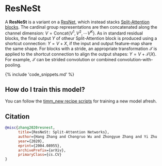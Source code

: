 # ResNeSt

A **ResNeSt** is a variant on a [ResNet](https://paperswithcode.com/method/resnet), which instead stacks [Split-Attention blocks](https://paperswithcode.com/method/split-attention). The cardinal group representations are then concatenated along the channel dimension: $V = \text{Concat}${$V^{1},V^{2},\cdots{V}^{K}$}. As in standard residual blocks, the final output $Y$ of otheur Split-Attention block is produced using a shortcut connection: $Y=V+X$, if the input and output feature-map share the same shape.  For blocks with a stride, an appropriate transformation $\mathcal{T}$ is applied to the shortcut connection to align the output shapes:  $Y=V+\mathcal{T}(X)$. For example, $\mathcal{T}$ can be strided convolution or combined convolution-with-pooling.

{% include 'code_snippets.md' %}

## How do I train this model?

You can follow the [timm_new recipe scripts](https://rwightman.github.io/pytorch-image-models/scripts/) for training a new model afresh.

## Citation

```BibTeX
@misc{zhang2020resnest,
      title={ResNeSt: Split-Attention Networks},
      author={Hang Zhang and Chongruo Wu and Zhongyue Zhang and Yi Zhu and Haibin Lin and Zhi Zhang and Yue Sun and Tong He and Jonas Mueller and R. Manmatha and Mu Li and Alexander Smola},
      year={2020},
      eprint={2004.08955},
      archivePrefix={arXiv},
      primaryClass={cs.CV}
}
```

<!--
Type: model-index
Collections:
- Name: ResNeSt
  Paper:
    Title: 'ResNeSt: Split-Attention Networks'
    URL: https://paperswithcode.com/paper/resnest-split-attention-networks
Models:
- Name: resnest101e
  In Collection: ResNeSt
  Metadata:
    FLOPs: 17423183648
    Parameters: 48280000
    File Size: 193782911
    Architecture:
    - 1x1 Convolution
    - Convolution
    - Dense Connections
    - Global Average Pooling
    - Max Pooling
    - ReLU
    - Residual Connection
    - Softmax
    - Split Attention
    Tasks:
    - Image Classification
    Training Techniques:
    - AutoAugment
    - DropBlock
    - Label Smoothing
    - Mixup
    - SGD with Momentum
    - Weight Decay
    Training Data:
    - ImageNet
    Training Resources: 64x NVIDIA V100 GPUs
    ID: resnest101e
    LR: 0.1
    Epochs: 270
    Layers: 101
    Dropout: 0.2
    Crop Pct: '0.875'
    Momentum: 0.9
    Batch Size: 4096
    Image Size: '256'
    Weight Decay: 0.0001
    Interpolation: bilinear
  Code: https://github.com/rwightman/pytorch-image-models/blob/d8e69206be253892b2956341fea09fdebfaae4e3/timm_new/models/resnest.py#L182
  Weights: https://github.com/rwightman/pytorch-image-models/releases/download/v0.1-resnest/resnest101-22405ba7.pth
  Results:
  - Task: Image Classification
    Dataset: ImageNet
    Metrics:
      Top 1 Accuracy: 82.88%
      Top 5 Accuracy: 96.31%
- Name: resnest14d
  In Collection: ResNeSt
  Metadata:
    FLOPs: 3548594464
    Parameters: 10610000
    File Size: 42562639
    Architecture:
    - 1x1 Convolution
    - Convolution
    - Dense Connections
    - Global Average Pooling
    - Max Pooling
    - ReLU
    - Residual Connection
    - Softmax
    - Split Attention
    Tasks:
    - Image Classification
    Training Techniques:
    - AutoAugment
    - DropBlock
    - Label Smoothing
    - Mixup
    - SGD with Momentum
    - Weight Decay
    Training Data:
    - ImageNet
    Training Resources: 64x NVIDIA V100 GPUs
    ID: resnest14d
    LR: 0.1
    Epochs: 270
    Layers: 14
    Dropout: 0.2
    Crop Pct: '0.875'
    Momentum: 0.9
    Batch Size: 8192
    Image Size: '224'
    Weight Decay: 0.0001
    Interpolation: bilinear
  Code: https://github.com/rwightman/pytorch-image-models/blob/d8e69206be253892b2956341fea09fdebfaae4e3/timm_new/models/resnest.py#L148
  Weights: https://github.com/rwightman/pytorch-image-models/releases/download/v0.1-weights/gluon_resnest14-9c8fe254.pth
  Results:
  - Task: Image Classification
    Dataset: ImageNet
    Metrics:
      Top 1 Accuracy: 75.51%
      Top 5 Accuracy: 92.52%
- Name: resnest200e
  In Collection: ResNeSt
  Metadata:
    FLOPs: 45954387872
    Parameters: 70200000
    File Size: 193782911
    Architecture:
    - 1x1 Convolution
    - Convolution
    - Dense Connections
    - Global Average Pooling
    - Max Pooling
    - ReLU
    - Residual Connection
    - Softmax
    - Split Attention
    Tasks:
    - Image Classification
    Training Techniques:
    - AutoAugment
    - DropBlock
    - Label Smoothing
    - Mixup
    - SGD with Momentum
    - Weight Decay
    Training Data:
    - ImageNet
    Training Resources: 64x NVIDIA V100 GPUs
    ID: resnest200e
    LR: 0.1
    Epochs: 270
    Layers: 200
    Dropout: 0.2
    Crop Pct: '0.909'
    Momentum: 0.9
    Batch Size: 2048
    Image Size: '320'
    Weight Decay: 0.0001
    Interpolation: bicubic
  Code: https://github.com/rwightman/pytorch-image-models/blob/d8e69206be253892b2956341fea09fdebfaae4e3/timm_new/models/resnest.py#L194
  Weights: https://github.com/rwightman/pytorch-image-models/releases/download/v0.1-resnest/resnest101-22405ba7.pth
  Results:
  - Task: Image Classification
    Dataset: ImageNet
    Metrics:
      Top 1 Accuracy: 83.85%
      Top 5 Accuracy: 96.89%
- Name: resnest269e
  In Collection: ResNeSt
  Metadata:
    FLOPs: 100830307104
    Parameters: 110930000
    File Size: 445402691
    Architecture:
    - 1x1 Convolution
    - Convolution
    - Dense Connections
    - Global Average Pooling
    - Max Pooling
    - ReLU
    - Residual Connection
    - Softmax
    - Split Attention
    Tasks:
    - Image Classification
    Training Techniques:
    - AutoAugment
    - DropBlock
    - Label Smoothing
    - Mixup
    - SGD with Momentum
    - Weight Decay
    Training Data:
    - ImageNet
    Training Resources: 64x NVIDIA V100 GPUs
    ID: resnest269e
    LR: 0.1
    Epochs: 270
    Layers: 269
    Dropout: 0.2
    Crop Pct: '0.928'
    Momentum: 0.9
    Batch Size: 2048
    Image Size: '416'
    Weight Decay: 0.0001
    Interpolation: bicubic
  Code: https://github.com/rwightman/pytorch-image-models/blob/d8e69206be253892b2956341fea09fdebfaae4e3/timm_new/models/resnest.py#L206
  Weights: https://github.com/rwightman/pytorch-image-models/releases/download/v0.1-resnest/resnest269-0cc87c48.pth
  Results:
  - Task: Image Classification
    Dataset: ImageNet
    Metrics:
      Top 1 Accuracy: 84.53%
      Top 5 Accuracy: 96.99%
- Name: resnest26d
  In Collection: ResNeSt
  Metadata:
    FLOPs: 4678918720
    Parameters: 17070000
    File Size: 68470242
    Architecture:
    - 1x1 Convolution
    - Convolution
    - Dense Connections
    - Global Average Pooling
    - Max Pooling
    - ReLU
    - Residual Connection
    - Softmax
    - Split Attention
    Tasks:
    - Image Classification
    Training Techniques:
    - AutoAugment
    - DropBlock
    - Label Smoothing
    - Mixup
    - SGD with Momentum
    - Weight Decay
    Training Data:
    - ImageNet
    Training Resources: 64x NVIDIA V100 GPUs
    ID: resnest26d
    LR: 0.1
    Epochs: 270
    Layers: 26
    Dropout: 0.2
    Crop Pct: '0.875'
    Momentum: 0.9
    Batch Size: 8192
    Image Size: '224'
    Weight Decay: 0.0001
    Interpolation: bilinear
  Code: https://github.com/rwightman/pytorch-image-models/blob/d8e69206be253892b2956341fea09fdebfaae4e3/timm_new/models/resnest.py#L159
  Weights: https://github.com/rwightman/pytorch-image-models/releases/download/v0.1-weights/gluon_resnest26-50eb607c.pth
  Results:
  - Task: Image Classification
    Dataset: ImageNet
    Metrics:
      Top 1 Accuracy: 78.48%
      Top 5 Accuracy: 94.3%
- Name: resnest50d
  In Collection: ResNeSt
  Metadata:
    FLOPs: 6937106336
    Parameters: 27480000
    File Size: 110273258
    Architecture:
    - 1x1 Convolution
    - Convolution
    - Dense Connections
    - Global Average Pooling
    - Max Pooling
    - ReLU
    - Residual Connection
    - Softmax
    - Split Attention
    Tasks:
    - Image Classification
    Training Techniques:
    - AutoAugment
    - DropBlock
    - Label Smoothing
    - Mixup
    - SGD with Momentum
    - Weight Decay
    Training Data:
    - ImageNet
    Training Resources: 64x NVIDIA V100 GPUs
    ID: resnest50d
    LR: 0.1
    Epochs: 270
    Layers: 50
    Dropout: 0.2
    Crop Pct: '0.875'
    Momentum: 0.9
    Batch Size: 8192
    Image Size: '224'
    Weight Decay: 0.0001
    Interpolation: bilinear
  Code: https://github.com/rwightman/pytorch-image-models/blob/d8e69206be253892b2956341fea09fdebfaae4e3/timm_new/models/resnest.py#L170
  Weights: https://github.com/rwightman/pytorch-image-models/releases/download/v0.1-resnest/resnest50-528c19ca.pth
  Results:
  - Task: Image Classification
    Dataset: ImageNet
    Metrics:
      Top 1 Accuracy: 80.96%
      Top 5 Accuracy: 95.38%
- Name: resnest50d_1s4x24d
  In Collection: ResNeSt
  Metadata:
    FLOPs: 5686764544
    Parameters: 25680000
    File Size: 103045531
    Architecture:
    - 1x1 Convolution
    - Convolution
    - Dense Connections
    - Global Average Pooling
    - Max Pooling
    - ReLU
    - Residual Connection
    - Softmax
    - Split Attention
    Tasks:
    - Image Classification
    Training Techniques:
    - AutoAugment
    - DropBlock
    - Label Smoothing
    - Mixup
    - SGD with Momentum
    - Weight Decay
    Training Data:
    - ImageNet
    Training Resources: 64x NVIDIA V100 GPUs
    ID: resnest50d_1s4x24d
    LR: 0.1
    Epochs: 270
    Layers: 50
    Dropout: 0.2
    Crop Pct: '0.875'
    Momentum: 0.9
    Batch Size: 8192
    Image Size: '224'
    Weight Decay: 0.0001
    Interpolation: bicubic
  Code: https://github.com/rwightman/pytorch-image-models/blob/d8e69206be253892b2956341fea09fdebfaae4e3/timm_new/models/resnest.py#L229
  Weights: https://github.com/rwightman/pytorch-image-models/releases/download/v0.1-resnest/resnest50_fast_1s4x24d-d4a4f76f.pth
  Results:
  - Task: Image Classification
    Dataset: ImageNet
    Metrics:
      Top 1 Accuracy: 81.0%
      Top 5 Accuracy: 95.33%
- Name: resnest50d_4s2x40d
  In Collection: ResNeSt
  Metadata:
    FLOPs: 5657064720
    Parameters: 30420000
    File Size: 122133282
    Architecture:
    - 1x1 Convolution
    - Convolution
    - Dense Connections
    - Global Average Pooling
    - Max Pooling
    - ReLU
    - Residual Connection
    - Softmax
    - Split Attention
    Tasks:
    - Image Classification
    Training Techniques:
    - AutoAugment
    - DropBlock
    - Label Smoothing
    - Mixup
    - SGD with Momentum
    - Weight Decay
    Training Data:
    - ImageNet
    Training Resources: 64x NVIDIA V100 GPUs
    ID: resnest50d_4s2x40d
    LR: 0.1
    Epochs: 270
    Layers: 50
    Dropout: 0.2
    Crop Pct: '0.875'
    Momentum: 0.9
    Batch Size: 8192
    Image Size: '224'
    Weight Decay: 0.0001
    Interpolation: bicubic
  Code: https://github.com/rwightman/pytorch-image-models/blob/d8e69206be253892b2956341fea09fdebfaae4e3/timm_new/models/resnest.py#L218
  Weights: https://github.com/rwightman/pytorch-image-models/releases/download/v0.1-resnest/resnest50_fast_4s2x40d-41d14ed0.pth
  Results:
  - Task: Image Classification
    Dataset: ImageNet
    Metrics:
      Top 1 Accuracy: 81.11%
      Top 5 Accuracy: 95.55%
-->
